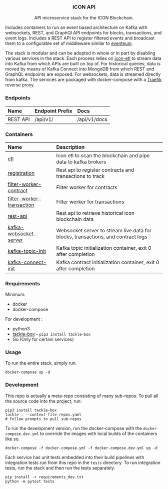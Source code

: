 <p align="center">
  <h3 align="center">ICON API</h3>

  <p align="center">
    API microservice stack for the ICON Blockchain.
    <br />
</p>

Includes containers to run an event based architecture on Kafka with websockets, REST, and GraphQl API endpoints for blocks, transactions, and event logs.
Includes a REST API to register filtered events and broadcast them to a configurable set of middleware similar to [eventeum](https://github.com/eventeum/eventeum). 

The stack is modular and can be adopted in whole or in part by disabling various services in the stack.
Each process relies on [icon-etl](https://github.com/blockchain-etl/icon-etl) to stream data into Kafka from which APIs are built on top of.
For historical queries, data is moved by means of Kafka Connect into MongoDB from which REST and GraphQL endpoints are exposed.
For websockets, data is streamed directly from kafka. 
The services are packaged with docker-compose with a [Traefik](https://doc.traefik.io/traefik/) reverse proxy.  

### Endpoints 

| Name | Endpoint Prefix |  Docs | 
| :--- | :--- | :--- |  
| REST API | /api/v1/ | /api/v1/docs | 

### Containers

| Name | Description |
| :--- | :---------- |
| [etl](https://github.com/geometry-labs/icon-etl) | Icon etl to scan the blockchain and pipe data to kafka brokers |
| [registration](https://github.com/geometry-labs/icon-filter-registration) | Rest api to register contracts and transactions to track |
| [filter-worker-contract](https://github.com/geometry-labs/icon-kafka-worker) | Filter worker for contracts |
| [filter-worker-transaction](https://github.com/geometry-labs/icon-kafka-worker) | Filter worker for transactions | 
| [rest-api](https://github.com/geometry-labs/icon-rest-api) | Rest api to retrieve historical icon blockchain data |
| [kafka-websocket-server](https://github.com/geometry-labs/kafka-websocket-server) | Websocket server to stream live data for blocks, transactions, and contract logs |
| [kafka-topic-init](https://github.com/geometry-labs/kafka-topics-init) | Kafka topic initialization container, exit 0 after completion |
| [kafka-connect-init](https://github.com/geometry-labs/kafka-connect-init) | Kafka contract initialization container, exit 0 after completion |


### Requirements 

Minimum:
- docker 
- docker-compose 

For development :
- python3
- [tackle-box](https://github.com/geometry-labs/tackle-box) - `pip3 install tackle-box`
- Go (Only for certain services)

### Usage 

To run the entire stack, simply run. 
```shell script
docker-compose up -d
```

### Development 

This repo is actually a meta-repo consisting of many sub-repos. To pull all the source code into the project, run:
```shell script
pip3 install tackle-box 
tackle . --context-file repos.yaml
# Follow prompts to pull sub-repos 
```

To run the development version, run the docker-compose with the `docker-compose.dev.yml` to override the images with local builds of the containers like so. 

```shell script
docker-compose -f docker-compose.yml -f docker-compose.dev.yml up -d 
```

Each service has unit tests embedded into their build pipelines with integration tests run from this repo in the `tests` directory. To run integration tests, run the stack and then run the tests separately. 

```shell script
pip install -r requirements_dev.txt 
python -m pytest tests
```
